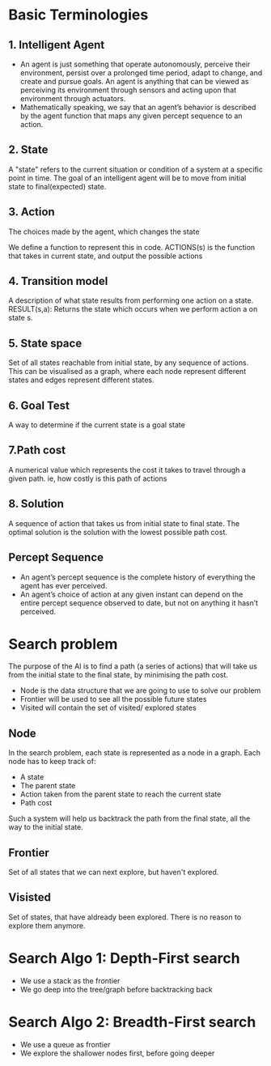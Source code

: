 # Basic Terminologies 
## 1. Intelligent Agent
- An agent is just something that operate autonomously, perceive their environment, persist over a prolonged time period, adapt to change, and create and pursue goals. An agent is anything that can be viewed as perceiving its environment through sensors and acting upon that environment through actuators.
- Mathematically speaking, we say that an agent’s behavior is described by the agent function that maps any given percept sequence to an action.

## 2. State
A "state" refers to the current situation or condition of a system at a specific point in time. The goal of an intelligent agent will be to move from initial state to final(expected) state.

## 3. Action
The choices made by the agent, which changes the state

We define a function to represent this in code.
ACTIONS(s) is the function that takes in current state, and output the possible actions

## 4.  Transition model
A description of what state results from performing one action on a state.
RESULT(s,a): Returns the state which occurs when we perform action a on state s.

## 5. State space
Set of all states reachable from initial state, by any sequence of actions. This can be visualised as a graph, where each node represent different states and edges represent different states.

## 6. Goal Test
A way to determine if the current state is a goal state

## 7.Path cost
A numerical value which represents the cost it takes to travel through a given path. 
ie, how costly is this path of actions

## 8. Solution
A sequence of action that takes us from initial state to final state. The optimal solution is the solution with the lowest possible path cost.

## Percept Sequence
- An agent’s percept sequence is the complete history of everything the agent has ever perceived.
- An agent’s choice of action at any given instant can depend on the entire percept sequence observed to date, but not on anything it hasn’t perceived.


# Search problem
The purpose of the AI is to find a path (a series of actions) that will take us from the initial state to the final state, by minimising the path cost.

- Node is the data structure that we are going to use to solve our problem
- Frontier will be used to see all the possible future states
- Visited will contain the set of visited/ explored states

## Node
In the search problem, each state is represented as a node in a graph. 
Each node has to keep track of:

- A state
- The parent state
- Action taken from the parent state to reach the current state
- Path cost

Such a system will help us backtrack the path from the final state, all the way to the initial state.

## Frontier
Set of all states that we can next explore, but haven't explored.

## Visisted
Set of states, that have aldready been explored. There is no reason to explore them anymore.


# Search Algo 1: Depth-First search
- We use a stack as the frontier
- We go deep into the tree/graph before backtracking back 

# Search Algo 2: Breadth-First search
- We use a queue as frontier
- We explore the shallower nodes first, before going deeper
